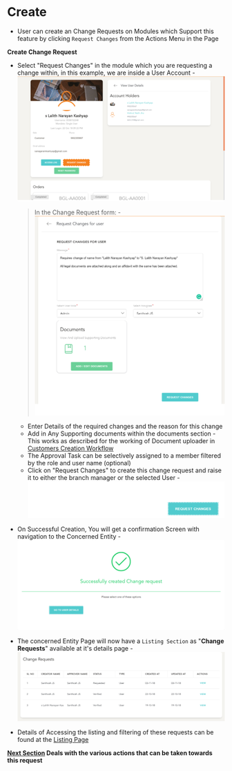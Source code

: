 # Create

- User can create an Change Requests on Modules which Support this feature by clicking `Request Changes` from the Actions Menu in the Page

**Create Change Request**
- Select "Request Changes" in the module which you are requesting a change within, in this example, we are inside a User Account
-![N|Solid](media/create1.png)

  > In the Change Request form:
    -![N|Solid](media/create2.png)
    - Enter Details of the required changes and the reason for this change
    - Add in Any Supporting documents within the documents section - This works as described for the working of Document uploader in [Customers Creation Workflow](customers/create.md)
    - The Approval Task can be selectively assigned to a member filtered by the role and user name (optional)
    - Click on "Request Changes" to create this change request and raise it to either the branch manager or the selected User
    -![N|Solid](media/create3.png)

- On Successful Creation, You will get a confirmation Screen with navigation to the Concerned Entity
-![N|Solid](media/create4.png)

- The concerned Entity Page will now have a `Listing Section` as "**Change Requests**" available at it's details page
-![N|Solid](media/listing1.png)

- Details of Accessing the listing and filtering of these requests can be found at the [Listing Page](changes/index.md)

**[Next Section](changes/details.md) Deals with the various actions that can be taken towards this request**
